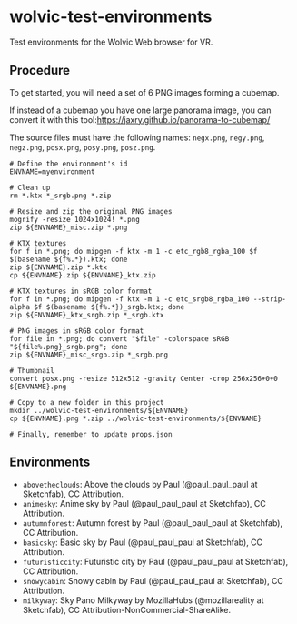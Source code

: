 # wolvic-test-environments

Test environments for the Wolvic Web browser for VR.

## Procedure

To get started, you will need a set of 6 PNG images forming a cubemap.

If instead of a cubemap you have one large panorama image, you can convert it with this tool:https://jaxry.github.io/panorama-to-cubemap/

The source files must have the following names: `negx.png`, `negy.png`, `negz.png`, `posx.png`, `posy.png`, `posz.png`.


```shell
# Define the environment's id
ENVNAME=myenvironment

# Clean up
rm *.ktx *_srgb.png *.zip

# Resize and zip the original PNG images
mogrify -resize 1024x1024! *.png
zip ${ENVNAME}_misc.zip *.png 

# KTX textures
for f in *.png; do mipgen -f ktx -m 1 -c etc_rgb8_rgba_100 $f $(basename ${f%.*}).ktx; done
zip ${ENVNAME}.zip *.ktx
cp ${ENVNAME}.zip ${ENVNAME}_ktx.zip

# KTX textures in sRGB color format
for f in *.png; do mipgen -f ktx -m 1 -c etc_srgb8_rgba_100 --strip-alpha $f $(basename ${f%.*})_srgb.ktx; done
zip ${ENVNAME}_ktx_srgb.zip *_srgb.ktx

# PNG images in sRGB color format
for file in *.png; do convert "$file" -colorspace sRGB "${file%.png}_srgb.png"; done
zip ${ENVNAME}_misc_srgb.zip *_srgb.png

# Thumbnail
convert posx.png -resize 512x512 -gravity Center -crop 256x256+0+0 ${ENVNAME}.png

# Copy to a new folder in this project
mkdir ../wolvic-test-environments/${ENVNAME}
cp ${ENVNAME}.png *.zip ../wolvic-test-environments/${ENVNAME}

# Finally, remember to update props.json
```

## Environments

- `abovetheclouds`: Above the clouds by Paul (@paul_paul_paul at Sketchfab), CC Attribution.
- `animesky`: Anime sky by Paul (@paul_paul_paul at Sketchfab), CC Attribution.
- `autumnforest`: Autumn forest by Paul (@paul_paul_paul at Sketchfab), CC Attribution.
- `basicsky`: Basic sky by Paul (@paul_paul_paul at Sketchfab), CC Attribution.
- `futuristiccity`: Futuristic city by Paul (@paul_paul_paul at Sketchfab), CC Attribution.
- `snowycabin`: Snowy cabin by Paul (@paul_paul_paul at Sketchfab), CC Attribution.
- `milkyway`: Sky Pano Milkyway by MozillaHubs (@mozillareality at Sketchfab), CC Attribution-NonCommercial-ShareAlike.
